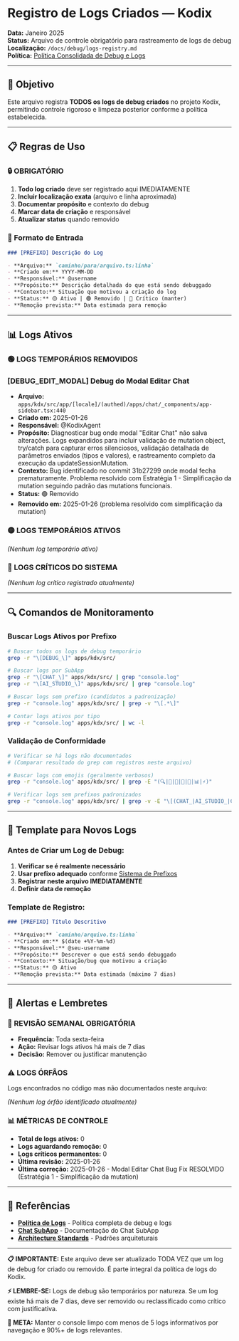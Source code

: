 # Registro de Logs Criados — Kodix

**Data:** Janeiro 2025  
**Status:** Arquivo de controle obrigatório para rastreamento de logs de debug  
**Localização:** `/docs/debug/logs-registry.md`  
**Política:** [Política Consolidada de Debug e Logs](./kodix-logs-policy.md)

---

## 🎯 Objetivo

Este arquivo registra **TODOS os logs de debug criados** no projeto Kodix, permitindo controle rigoroso e limpeza posterior conforme a política estabelecida.

---

## 📋 Regras de Uso

### **🔒 OBRIGATÓRIO**

1. **Todo log criado** deve ser registrado aqui IMEDIATAMENTE
2. **Incluir localização exata** (arquivo e linha aproximada)
3. **Documentar propósito** e contexto do debug
4. **Marcar data de criação** e responsável
5. **Atualizar status** quando removido

### **📝 Formato de Entrada**

```markdown
### [PREFIXO] Descrição do Log

- **Arquivo:** `caminho/para/arquivo.ts:linha`
- **Criado em:** YYYY-MM-DD
- **Responsável:** @username
- **Propósito:** Descrição detalhada do que está sendo debuggado
- **Contexto:** Situação que motivou a criação do log
- **Status:** 🟡 Ativo | 🟢 Removido | 🔴 Crítico (manter)
- **Remoção prevista:** Data estimada para remoção
```

---

## 📊 Logs Ativos

### **🟢 LOGS TEMPORÁRIOS REMOVIDOS**

### [DEBUG_EDIT_MODAL] Debug do Modal Editar Chat

- **Arquivo:** `apps/kdx/src/app/[locale]/(authed)/apps/chat/_components/app-sidebar.tsx:440`
- **Criado em:** 2025-01-26
- **Responsável:** @KodixAgent
- **Propósito:** Diagnosticar bug onde modal "Editar Chat" não salva alterações. Logs expandidos para incluir validação de mutation object, try/catch para capturar erros silenciosos, validação detalhada de parâmetros enviados (tipos e valores), e rastreamento completo da execução da updateSessionMutation.
- **Contexto:** Bug identificado no commit 31b27299 onde modal fecha prematuramente. Problema resolvido com Estratégia 1 - Simplificação da mutation seguindo padrão das mutations funcionais.
- **Status:** 🟢 Removido
- **Removido em:** 2025-01-26 (problema resolvido com simplificação da mutation)

### **🟡 LOGS TEMPORÁRIOS ATIVOS**

_(Nenhum log temporário ativo)_

### **🔴 LOGS CRÍTICOS DO SISTEMA**

_(Nenhum log crítico registrado atualmente)_

---

## 🔍 Comandos de Monitoramento

### **Buscar Logs Ativos por Prefixo**

```bash
# Buscar todos os logs de debug temporário
grep -r "\[DEBUG_\]" apps/kdx/src/

# Buscar logs por SubApp
grep -r "\[CHAT_\]" apps/kdx/src/ | grep "console.log"
grep -r "\[AI_STUDIO_\]" apps/kdx/src/ | grep "console.log"

# Buscar logs sem prefixo (candidatos a padronização)
grep -r "console.log" apps/kdx/src/ | grep -v "\[.*\]"

# Contar logs ativos por tipo
grep -r "console.log" apps/kdx/src/ | wc -l
```

### **Validação de Conformidade**

```bash
# Verificar se há logs não documentados
# (Comparar resultado do grep com registros neste arquivo)

# Buscar logs com emojis (geralmente verbosos)
grep -r "console.log" apps/kdx/src/ | grep -E "(🔍|🔄|🔧|🚀|🎯|📊|⚡)"

# Verificar logs sem prefixos padronizados
grep -r "console.log" apps/kdx/src/ | grep -v -E "\[(CHAT_|AI_STUDIO_|CALENDAR_|TODO_|KODIX_CARE_|CUPOM_|TRPC|NAV_|AUTH_|DB_|API_|VERCEL_AI_|DEBUG_|PERF_|AUDIT_|ERROR_|WARN_)\]"
```

---

## 📝 Template para Novos Logs

### **Antes de Criar um Log de Debug:**

1. **Verificar se é realmente necessário**
2. **Usar prefixo adequado** conforme [Sistema de Prefixos](./kodix-logs-policy.md#🏷️-sistema-de-prefixos-unificado)
3. **Registrar neste arquivo IMEDIATAMENTE**
4. **Definir data de remoção**

### **Template de Registro:**

```markdown
### [PREFIXO] Título Descritivo

- **Arquivo:** `caminho/arquivo.ts:linha`
- **Criado em:** $(date +%Y-%m-%d)
- **Responsável:** @seu-username
- **Propósito:** Descrever o que está sendo debuggado
- **Contexto:** Situação/bug que motivou a criação
- **Status:** 🟡 Ativo
- **Remoção prevista:** Data estimada (máximo 7 dias)
```

---

## 🚨 Alertas e Lembretes

### **🔔 REVISÃO SEMANAL OBRIGATÓRIA**

- **Frequência:** Toda sexta-feira
- **Ação:** Revisar logs ativos há mais de 7 dias
- **Decisão:** Remover ou justificar manutenção

### **⚠️ LOGS ÓRFÃOS**

Logs encontrados no código mas não documentados neste arquivo:

_(Nenhum log órfão identificado atualmente)_

### **📊 MÉTRICAS DE CONTROLE**

- **Total de logs ativos:** 0
- **Logs aguardando remoção:** 0
- **Logs críticos permanentes:** 0
- **Última revisão:** 2025-01-26
- **Última correção:** 2025-01-26 - Modal Editar Chat Bug Fix RESOLVIDO (Estratégia 1 - Simplificação da mutation)

---

## 🔗 Referências

- **[Política de Logs](./kodix-logs-policy.md)** - Política completa de debug e logs
- **[Chat SubApp](../subapps/chat/README.md)** - Documentação do Chat SubApp
- **[Architecture Standards](../architecture/Architecture_Standards.md)** - Padrões arquiteturais

---

**📋 IMPORTANTE:** Este arquivo deve ser atualizado TODA VEZ que um log de debug for criado ou removido. É parte integral da política de logs do Kodix.

**⚡ LEMBRE-SE:** Logs de debug são temporários por natureza. Se um log existe há mais de 7 dias, deve ser removido ou reclassificado como crítico com justificativa.

**🎯 META:** Manter o console limpo com menos de 5 logs informativos por navegação e 90%+ de logs relevantes.
